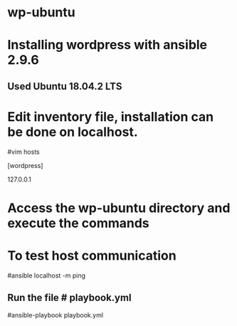 
# wp-ubuntu

# Installing wordpress with ansible 2.9.6

## Used Ubuntu 18.04.2 LTS ##

# Edit inventory file, installation can be done on localhost.

#vim hosts

[wordpress]

127.0.0.1

# Access the wp-ubuntu directory and execute the commands

# To test host communication

#ansible localhost -m ping

## Run the file # playbook.yml

#ansible-playbook playbook.yml
